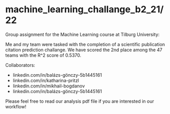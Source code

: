 # machine_learning_challange_b2_21/22
Group assignment for the Machine Learning course at Tilburg University:

Me and my team were tasked with the completion of a scientific publication citation prediction challange. We have scored the 2nd place among the 47 teams with the R^2 score of 0.5370.

Collaborators:
- linkedin.com/in/balázs-gönczy-5b1445161
- linkedin.com/in/katharina-pritzl
- linkedin.com/in/mikhail-bogdanov
- linkedin.com/in/balázs-gönczy-5b1445161

Please feel free to read our analysis pdf file if you are interested in our workflow!
